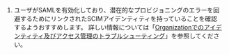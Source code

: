 1. ユーザがSAMLを有効化しており、潜在的なプロビジョニングのエラーを回避するためにリンクされたSCIMアイデンティティを持っていることを確認するようおすすめします。 詳しい情報については「[Organizationでのアイデンティティ及びアクセス管理のトラブルシューティング](/organizations/managing-saml-single-sign-on-for-your-organization/troubleshooting-identity-and-access-management-for-your-organization)」を参照してください。

